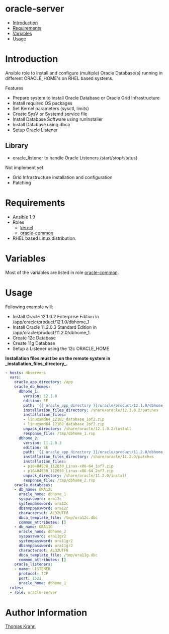 oracle-server
==========
- [Introduction](#introduction)
- [Requirements](#requirements)
- [Variables](#variables)
- [Usage](#usage)

# Introduction
Ansible role to install and configure (multiple) Oracle Database(s) running in different ORACLE_HOME's on RHEL based systems.

Features
- Prepare system to install Oracle Database or Oracle Grid Infrastructure
- Install required OS packages
- Set Kernel parameters (sysctl, limits)
- Create SysV or Systemd service file
- Install Database Software using runInstaller
- Install Database using dbca
- Setup Oracle Listener

Library
----------
- oracle_listener to handle Oracle Listeners (start/stop/status)

Not implement yet
- Grid Infrastructure installation and configuration
- Patching

# Requirements
- Ansible 1.9
- Roles
  - [kernel]()
  - [oracle-common]
- RHEL based Linux distribution.

# Variables

Most of the variables are listed in role [oracle-common].

# Usage
Following example will:
- Install Oracle 12.1.0.2 Enterprise Edition in /app/oracle/product/12.1.0/dbhome\_1
- Install Oracle 11.2.0.3 Standard Edition in /app/oracle/product/11.2.0/dbhome\_1.
- Create 12c Database
- Create 11g Database
- Setup a Listener using the 12c ORACLE_HOME

**Installation files must be on the remote system in \_installation\_files\_directory\_.**
```yaml
- hosts: dbservers
  vars:
    oracle_app_directory: /app
    oracle_db_homes:
      dbhome_1:
        version: 12.1.0
        edition: EE
        path: '{{ oracle_app_directory }}/oracle/product/12.1.0/dbhome_1'
        installation_files_directory: /share/oracle/12.1.0.2/patches
        installation_files:
        - linuxamd64_12102_database_1of2.zip
        - linuxamd64_12102_database_2of2.zip
        unpack_directory: /share/oracle/12.1.0.2/install
        response_file: /tmp/dbhome_1.rsp
      dbhome_2:
        version: 11.2.0.3
        edition: SE
        path: '{{ oracle_app_directory }}/oracle/product/11.2.0/dbhome_1'
        installation_files_directory: /share/oracle/11.2.0/patches
        installation_files:
        - p10404530_112030_Linux-x86-64_1of7.zip
        - p10404530_112030_Linux-x86-64_2of7.zip
        unpack_directory: /share/oracle/11.2.0/install
        response_file: /tmp/dbhome_2.rsp
    oracle_databases:
    - db_name: ORA12C
      oracle_home: dbhome_1
      syspassword: ora12c
      systempassword: ora12c
      dbsnmppassword: ora12c
      characterset: AL32UTF8
      dbca_template_file: /tmp/ora12c.dbc
      common_attributes: []
    - db_name: ORA11G
      oracle_home: dbhome_2
      syspassword: ora11gr2
      systempassword: ora11gr2
      dbsnmppassword: ora11gr2
      characterset: AL32UTF8
      dbca_template_file: /tmp/ora11g.dbc
      common_attributes: []          
    oracle_listeners:
    - name: LISTENER
      protocol: TCP
      port: 1521
      oracle_home: dbhome_1
  roles:
  - role: oracle-server
```

# Author Information

[Thomas Krahn](mailto:ntbc@gmx.net)

[kernel]: https://github.com/Nosmoht/ansible-role-kernel
[oracle-common]: https://github.com/Nosmoht/ansible-role-oracle-common
